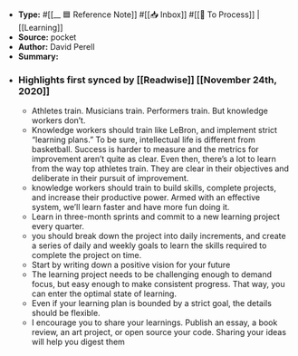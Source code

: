 - **Type:** #[[__ 🟦  Reference Note]] #[[📥 Inbox]] #[[📝 To Process]] | [[Learning]]
- **Source:**  pocket
- **Author:** David Perell
- **Summary:**
- ### Highlights first synced by [[Readwise]] [[November 24th, 2020]]
    - Athletes train. Musicians train. Performers train. But knowledge workers don’t. 
    - Knowledge workers should train like LeBron, and implement strict “learning plans.” To be sure, intellectual life is different from basketball. Success is harder to measure and the metrics for improvement aren’t quite as clear. Even then, there’s a lot to learn from the way top athletes train. They are clear in their objectives and deliberate in their pursuit of improvement. 
    - knowledge workers should train to build skills, complete projects, and increase their productive power. Armed with an effective system, we’ll learn faster and have more fun doing it. 
    - Learn in three-month sprints and commit to a new learning project every quarter. 
    - you should break down the project into daily increments, and create a series of daily and weekly goals to learn the skills required to complete the project on time. 
    - Start by writing down a positive vision for your future 
    - The learning project needs to be challenging enough to demand focus, but easy enough to make consistent progress. That way, you can enter the optimal state of learning. 
    - Even if your learning plan is bounded by a strict goal, the details should be flexible. 
    - I encourage you to share your learnings. Publish an essay, a book review, an art project, or open source your code. Sharing your ideas will help you digest them 
